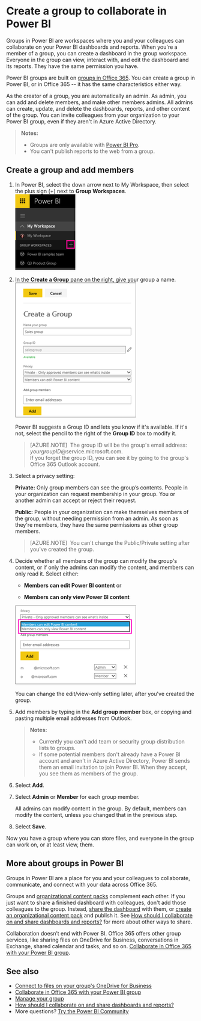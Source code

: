 <properties 
   pageTitle="Create a group to collaborate in Power BI"
   description="Read about creating groups in Power BI where you and your team can collaborate on team dashboards and connect with apps across Office 365."
   services="powerbi" 
   documentationCenter="" 
   authors="ajayan" 
   manager="erikre" 
   backup="maggiesMSFT"
   editor=""
   tags=""
   qualityFocus="monitoring"
   qualityDate="04/27/2016"/>
 
<tags
   ms.service="powerbi"
   ms.devlang="NA"
   ms.topic="article"
   ms.tgt_pltfrm="NA"
   ms.workload="powerbi"
   ms.date="02/02/2017"
   ms.author="ajayan"/>

# Create a group to collaborate in Power BI

Groups in Power BI are workspaces where you and your colleagues can collaborate on your Power BI dashboards and reports. When you're a member of a group, you can create a dashboard in the group workspace. Everyone in the group can view, interact with, and edit the dashboard and its reports. They have the same permission you have. 

Power BI groups are built on [groups in Office 365](https://support.office.com/article/Create-a-group-in-Office-365-7124dc4c-1de9-40d4-b096-e8add19209e9). You can create a group in Power BI, or in Office 365 -- it has the same characteristics either way. 

As the creator of a group, you are automatically an admin. As admin, you can add and delete members, and make other members admins. All admins can create, update, and delete the dashboards, reports, and other content of the group. You can invite colleagues from your organization to your Power BI group, even if they aren't in Azure Active Directory.  

> **Notes:**  
> 
> -   Groups are only available with [Power BI Pro](powerbi-power-bi-pro-content-what-is-it.md).
> -  You can't publish reports to the web from a group.

## Create a group and add members

1.  In Power BI, select the down arrow next to My Workspace, then select the plus sign (+) next to **Group Workspaces**.   
    ![](media/powerbi-service-create-a-group-in-power-bi/PBI_GrpCreate.png)

2.  In the **Create a Group** pane on the right, give your group a name.  
    ![](media/powerbi-service-create-a-group-in-power-bi/PBI_GrpCreateDialog.png)

    Power BI suggests a Group ID and lets you know if it's available. If it's not, select the pencil to the right of the **Group ID** box to modify it.  

    > [AZURE.NOTE]  The group ID will be the group's email address:  
    >*yourgroupID*@service.microsoft.com.  
    >If you forget the group ID, you can see it by going to the group's Office 365 Outlook account.

3.  Select a privacy setting:

    **Private:** Only group members can see the group’s contents. People in your organization can request membership in your group. You or another admin can accept or reject their request.

    **Public:** People in your organization can make themselves members of the group, without needing permission from an admin. As soon as they're members, they have the same permissions as other group members.

    > [AZURE.NOTE]  You can't change the Public/Private setting after you've created the group.

4.  Decide whether all members of the group can modify the group's content, or if only the admins can modify the content, and members can only read it. Select either:
     
    - **Members can edit Power BI content** or
 
    - **Members can only view Power BI content**

    ![](media/powerbi-service-create-a-group-in-power-bi/PBI_GrpAddMembers.png)

    You can change the edit/view-only setting later, after you've created the group. 

5.  Add members by typing in the **Add group member** box, or copying and pasting multiple email addresses from Outlook. 

    > **Notes:**
    > 
    > - Currently you can't add team or security group distribution lists to groups. 
    > - If some potential members don't already have a Power BI account and aren't in Azure Active Directory, Power BI sends them an email invitation to join Power BI. When they accept, you see them as members of the group. 

6.  Select **Add**. 

5.  Select **Admin** or **Member** for each group member.

    All admins can modify content in the group. By default, members can modify the content, unless you changed that in the previous step.

7.  Select **Save**.

Now you have a group where you can store files, and everyone in the group can work on, or at least view, them.

## More about groups in Power BI  

Groups in Power BI are a place for you and your colleagues to collaborate, communicate, and connect with your data across Office 365. 

Groups and [organizational content packs](powerbi-service-organizational-content-packs-introduction.md) complement each other. If you just want to share a finished dashboard with colleagues, don't add those colleagues to the group. Instead, [share the dashboard](powerbi-service-share-unshare-dashboard.md) with them, or [create an organizational content pack](powerbi-service-organizational-content-packs-introduction.md) and publish it. See [How should I collaborate on and share dashboards and reports?](powerbi-service-how-should-i-share-my-dashboard.md) for more about other ways to share.  

Collaboration doesn’t end with Power BI. Office 365 offers other group services, like sharing files on OneDrive for Business, conversations in Exchange, shared calendar and tasks, and so on. [Collaborate in Office 365 with your Power BI group](powerbi-service-collaborate-with-your-power-bi-group.md).

## See also
- [Connect to files on your group's OneDrive for Business](powerbi-service-connect-to-files-on-your-groups-onedrive-for-business.md)  
- [Collaborate in Office 365 with your Power BI group](powerbi-service-collaborate-with-your-power-bi-group.md)  
- [Manage your group](powerbi-service-manage-your-group-in-power-bi-and-office-365.md) 
- [How should I collaborate on and share dashboards and reports?](powerbi-service-how-should-i-share-my-dashboard.md) 
- More questions? [Try the Power BI Community](http://community.powerbi.com/)
 